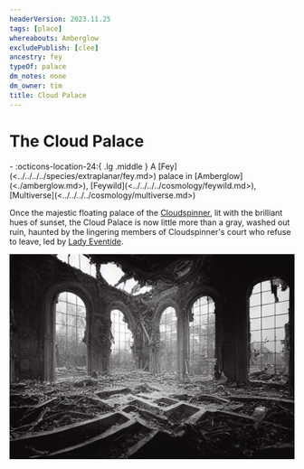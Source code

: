 ```yaml
---
headerVersion: 2023.11.25
tags: [place]
whereabouts: Amberglow
excludePublish: [clee]
ancestry: fey
typeOf: palace
dm_notes: none
dm_owner: tim
title: Cloud Palace
---
```

# The Cloud Palace
<div class="grid cards ext-narrow-margin ext-one-column" markdown>
-    :octicons-location-24:{ .lg .middle } A [Fey](<../../../../species/extraplanar/fey.md>) palace in [Amberglow](<./amberglow.md>), [Feywild](<../../../../cosmology/feywild.md>), [Multiverse](<../../../../cosmology/multiverse.md>)  
</div>


Once the majestic floating palace of the [Cloudspinner](<../../../../people/extraplanar-powers/cloudspinner.md>), lit with the brilliant hues of sunset, the Cloud Palace is now little more than a gray, washed out ruin, haunted by the lingering members of Cloudspinner's court who refuse to leave, led by [Lady Eventide](<../../../../people/fey/lady-eventide.md>).

![Amberglow Cloud Palace](../../../../assets/amberglow-cloud-palace.jpg)